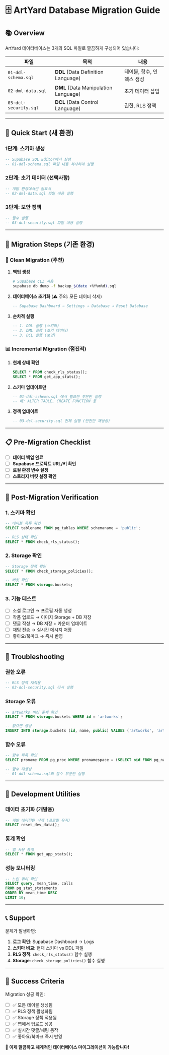 # 🗄️ ArtYard Database Migration Guide

## 📚 Overview

ArtYard 데이터베이스는 3개의 SQL 파일로 깔끔하게 구성되어 있습니다:

| 파일 | 목적 | 내용 |
|------|------|------|
| `01-ddl-schema.sql` | **DDL** (Data Definition Language) | 테이블, 함수, 인덱스 생성 |
| `02-dml-data.sql` | **DML** (Data Manipulation Language) | 초기 데이터 삽입 |
| `03-dcl-security.sql` | **DCL** (Data Control Language) | 권한, RLS 정책 |

---

## 🚀 Quick Start (새 환경)

### **1단계: 스키마 생성**
```sql
-- Supabase SQL Editor에서 실행
-- 01-ddl-schema.sql 파일 내용 복사하여 실행
```

### **2단계: 초기 데이터 (선택사항)**
```sql 
-- 개발 환경에서만 필요시
-- 02-dml-data.sql 파일 내용 실행
```

### **3단계: 보안 정책**
```sql
-- 필수 실행
-- 03-dcl-security.sql 파일 내용 실행
```

---

## 🔄 Migration Steps (기존 환경)

### **🧹 Clean Migration (추천)**

1. **백업 생성**
   ```bash
   # Supabase CLI 사용
   supabase db dump -f backup_$(date +%Y%m%d).sql
   ```

2. **데이터베이스 초기화** (⚠️ 주의: 모든 데이터 삭제)
   ```sql
   -- Supabase Dashboard → Settings → Database → Reset Database
   ```

3. **순차적 실행**
   ```sql
   -- 1. DDL 실행 (스키마)
   -- 2. DML 실행 (초기 데이터)  
   -- 3. DCL 실행 (보안)
   ```

### **📊 Incremental Migration (점진적)**

1. **현재 상태 확인**
   ```sql
   SELECT * FROM check_rls_status();
   SELECT * FROM get_app_stats();
   ```

2. **스키마 업데이트만**
   ```sql
   -- 01-ddl-schema.sql 에서 필요한 부분만 실행
   -- 예: ALTER TABLE, CREATE FUNCTION 등
   ```

3. **정책 업데이트**
   ```sql
   -- 03-dcl-security.sql 전체 실행 (안전한 재생성)
   ```

---

## 📋 Pre-Migration Checklist

- [ ] **데이터 백업 완료**
- [ ] **Supabase 프로젝트 URL/키 확인**
- [ ] **로컬 환경 변수 설정**
- [ ] **스토리지 버킷 설정 확인**

---

## 🎯 Post-Migration Verification

### **1. 스키마 확인**
```sql
-- 테이블 목록 확인
SELECT tablename FROM pg_tables WHERE schemaname = 'public';

-- RLS 상태 확인
SELECT * FROM check_rls_status();
```

### **2. Storage 확인**
```sql
-- Storage 정책 확인  
SELECT * FROM check_storage_policies();

-- 버킷 확인
SELECT * FROM storage.buckets;
```

### **3. 기능 테스트**
- [ ] 소셜 로그인 → 프로필 자동 생성
- [ ] 작품 업로드 → 이미지 Storage + DB 저장
- [ ] 댓글 작성 → DB 저장 + 카운터 업데이트
- [ ] 채팅 전송 → 실시간 메시지 저장
- [ ] 좋아요/북마크 → 즉시 반영

---

## 🚨 Troubleshooting

### **권한 오류**
```sql
-- RLS 정책 재적용
-- 03-dcl-security.sql 다시 실행
```

### **Storage 오류**  
```sql
-- artworks 버킷 존재 확인
SELECT * FROM storage.buckets WHERE id = 'artworks';

-- 없으면 생성
INSERT INTO storage.buckets (id, name, public) VALUES ('artworks', 'artworks', true);
```

### **함수 오류**
```sql
-- 함수 목록 확인
SELECT proname FROM pg_proc WHERE pronamespace = (SELECT oid FROM pg_namespace WHERE nspname = 'public');

-- 함수 재생성
-- 01-ddl-schema.sql의 함수 부분만 실행
```

---

## 🔧 Development Utilities

### **데이터 초기화 (개발용)**
```sql
-- 개발 데이터만 삭제 (프로필 유지)
SELECT reset_dev_data();
```

### **통계 확인**
```sql
-- 앱 사용 통계
SELECT * FROM get_app_stats();
```

### **성능 모니터링**
```sql  
-- 느린 쿼리 확인
SELECT query, mean_time, calls 
FROM pg_stat_statements 
ORDER BY mean_time DESC 
LIMIT 10;
```

---

## 📞 Support

문제가 발생하면:

1. **로그 확인**: Supabase Dashboard → Logs
2. **스키마 비교**: 현재 스키마 vs DDL 파일
3. **RLS 정책**: `check_rls_status()` 함수 실행
4. **Storage**: `check_storage_policies()` 함수 실행

---

## 🎉 Success Criteria

Migration 성공 확인:

- [ ] ✅ 모든 테이블 생성됨
- [ ] ✅ RLS 정책 활성화됨  
- [ ] ✅ Storage 정책 적용됨
- [ ] ✅ 앱에서 업로드 성공
- [ ] ✅ 실시간 댓글/채팅 동작
- [ ] ✅ 좋아요/북마크 즉시 반영

**🚀 이제 깔끔하고 체계적인 데이터베이스 마이그레이션이 가능합니다!**

